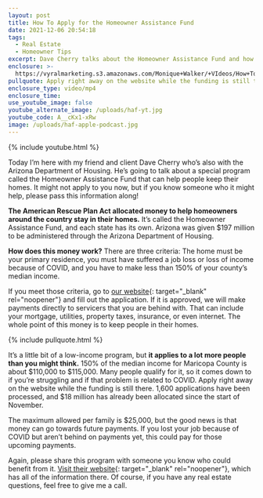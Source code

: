 ```yaml
---
layout: post
title: How To Apply for the Homeowner Assistance Fund
date: 2021-12-06 20:54:18
tags:
  - Real Estate
  - Homeowner Tips
excerpt: Dave Cherry talks about the Homeowner Assistance Fund and how to apply.
enclosure: >-
  https://vyralmarketing.s3.amazonaws.com/Monique+Walker/+VIdeos/How+To+Apply+for+the+Homeowner+Assistance+Fund.mp4
pullquote: Apply right away on the website while the funding is still there.
enclosure_type: video/mp4
enclosure_time:
use_youtube_image: false
youtube_alternate_image: /uploads/haf-yt.jpg
youtube_code: A__cKx1-xRw
image: /uploads/haf-apple-podcast.jpg
---
```

{% include youtube.html %}

Today I’m here with my friend and client Dave Cherry who’s also with the Arizona Department of Housing. He’s going to talk about a special program called the Homeowner Assistance Fund that can help people keep their homes. It might not apply to you now, but if you know someone who it might help, please pass this information along\!

**The American Rescue Plan Act allocated money to help homeowners around the country stay in their homes.** It’s called the Homeowner Assistance Fund, and each state has its own. Arizona was given $197 million to be administered through the Arizona Department of Housing.

**How does this money work?** There are three criteria: The home must be your primary residence, you must have suffered a job loss or loss of income because of COVID, and you have to make less than 150% of your county’s median income.&nbsp;

If you meet those criteria, go to [our website](https://haf.azhousing.gov/){: target="_blank" rel="noopener"} and fill out the application. If it is approved, we will make payments directly to servicers that you are behind with. That can include your mortgage, utilities, property taxes, insurance, or even internet. The whole point of this money is to keep people in their homes.&nbsp;

{% include pullquote.html %}

It’s a little bit of a low-income program, but **it applies to a lot more people than you might think.** 150% of the median income for Maricopa County is about $110,000 to $115,000. Many people qualify for it, so it comes down to if you’re struggling and if that problem is related to COVID. Apply right away on the website while the funding is still there. 1,600 applications have been processed, and $18 million has already been allocated since the start of November.&nbsp;

The maximum allowed per family is $25,000, but the good news is that money can go towards future payments. If you lost your job because of COVID but aren’t behind on payments yet, this could pay for those upcoming payments.&nbsp;

Again, please share this program with someone you know who could benefit from it. [Visit their website](https://haf.azhousing.gov/){: target="_blank" rel="noopener"}, which has all of the information there. Of course, if you have any real estate questions, feel free to give me a call.
